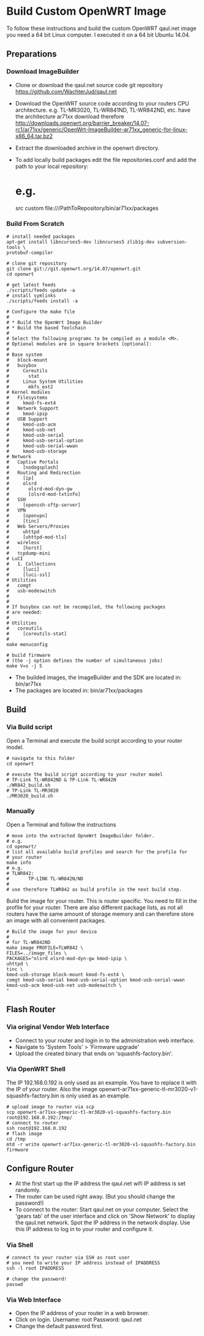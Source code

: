 Build Custom OpenWRT Image
==========================

To follow these instructions and build the custom OpenWRT qaul.net image
you need a 64 bit Linux computer. I executed it on a 64 bit Ubuntu 14.04.


Preparations
------------

### Download ImageBuilder

* Clone or download the qaul.net source code git repository 
  https://github.com/WachterJud/qaul.net
* Download the OpenWRT source code according to your routers CPU architecture.
  e.g. TL-MR3020, TL-WR841ND, TL-WR842ND, etc. have the architecture ar71xx
  download therefore 
  http://downloads.openwrt.org/barrier_breaker/14.07-rc1/ar71xx/generic/OpenWrt-ImageBuilder-ar71xx_generic-for-linux-x86_64.tar.bz2
* Extract the downloaded archive in the openwrt directory.
* To add locally build packages edit the file repositories.conf and add
  the path to your local repository:

    # e.g.
    src custom file:///PathToRepository/bin/ar71xx/packages


### Build From Scratch

    # install needed packages
    apt-get install libncurses5-dev libncurses5 zlib1g-dev subversion-tools \
    protobuf-compiler
    
    # clone git repository
    git clone git://git.openwrt.org/14.07/openwrt.git
    cd openwrt
    
    # get latest feeds
    ./scripts/feeds update -a
    # install symlinks
    ./scripts/feeds install -a
    
    # Configure the make file
    # 
    # * Build the OpenWrt Image Builder
    # * Build the based Toolchain
    # 
    # Select the following programs to be compiled as a module <M>.
    # Optional modules are in square brackets [optional]:
    # 
    # Base system
    #   block-mount
    #   busybox
    #     Coreutils
    #       stat
    #     Linux System Utilities
    #       mkfs_ext2
    # Kernel modules
    #   Filesystems
    #     kmod-fs-ext4
    #   Network Support
    #     kmod-ipip
    #   USB Support
    #     kmod-usb-acm
    #     kmod-usb-net
    #     kmod-usb-serial
    #     kmod-usb-serial-option
    #     kmod-usb-serial-wwan
    #     kmod-usb-storage
    # Network
    #   Captive Portals
    #     [nodogsplash]
    #   Routing and Redirection
    #     [ip]
    #     olsrd
    #       olsrd-mod-dyn-gw
    #       [olsrd-mod-txtinfo]
    #   SSH
    #     [openssh-sftp-server]
    #   VPN
    #     [openvpn]
    #     [tinc]
    #   Web Servers/Proxies
    #     uhttpd
    #     [uhttpd-mod-tls]
    #   wireless
    #     [horst]
    #   tcpdump-mini
    # LuCI
    #   1. Collections
    #     [luci]
    #     [luci-ssl]
    # Utilities
    #   comgt
    #   usb-modeswitch
    # 
    # 
    # If busybox can not be recompiled, the following packages
    # are needed:
    # 
    # Utilities
    #   coreutils
    #     [coreutils-stat]
    # 
    make menuconfig
    
    # build firmware 
    # (the -j option defines the number of simultaneous jobs)
    make V=s -j 5 

* The builded images, the ImageBuilder and the SDK are located in: 
  bin/ar71xx
* The packages are located in:
  bin/ar71xx/packages


Build
-----

### Via Build script

Open a Terminal and execute the build script according to your router
model.

    # navigate to this folder
    cd openwrt
    
    # execute the build script according to your router model
    # TP-Link TL-WR842ND & TP-Link TL-WR842N
    ./WR842_build.sh
    # TP-Link TL-MR3020
    ./MR3020_build.sh


### Manually

Open a Terminal and follow the instructions

    # move into the extracted OpneWrt ImageBuilder folder.
    # e.g.
    cd openwrt/
    # list all available build profiles and search for the profile for
    # your router
    make info
    # e.g.
    # TLWR842:
    #       TP-LINK TL-WR842N/ND
    # 
    # use therefore TLWR842 as build profile in the next build step.


Build the image for your router. This is router specific. You need to 
fill in the profile for your router. There are also different package 
lists, as not all routers have the same amount of storage memory and 
can therefore store an image with all convenient packages.

    # Build the image for your device
    # 
    # for TL-WR842ND
    make image PROFILE=TLWR842 \
    FILES=../image_files \
    PACKAGES="olsrd olsrd-mod-dyn-gw kmod-ipip \
    uhttpd \
    tinc \
    kmod-usb-storage block-mount kmod-fs-ext4 \
    comgt kmod-usb-serial kmod-usb-serial-option kmod-usb-serial-wwan kmod-usb-acm kmod-usb-net usb-modeswitch \
    " 


Flash Router
------------

### Via original Vendor Web Interface ##

* Connect to your router and login in to the administration web interface.
* Navigate to 'System Tools' > 'Firmware upgrade'
* Upload the created binary that ends on 'squashfs-factory.bin'.


### Via OpenWRT Shell ##

The IP 192.168.0.192 is only used as an example. You have to replace it
with the IP of your router. Also the image 
openwrt-ar71xx-generic-tl-mr3020-v1-squashfs-factory.bin is only used 
as an example.

    # upload image to router via scp
    scp openwrt-ar71xx-generic-tl-mr3020-v1-squashfs-factory.bin root@192.168.0.192:/tmp/
    # connect to router
    ssh root@192.168.0.192
    # flash image
    cd /tmp
    mtd -r write openwrt-ar71xx-generic-tl-mr3020-v1-squashfs-factory.bin firmware


Configure Router
----------------

* At the first start up the IP address the qaul.net wifi IP address is 
  set randomly. 
* The router can be used right away. (But you should change the password!)
* To connect to the router: Start qaul.net on your computer. Select the 
  'gears tab' of the user interface and click on 'Show Network' to display
  the qaul.net network. Spot the IP address in the network display. Use
  this IP address to log in to your router and configure it.


### Via Shell

    # connect to your router via SSH as root user
    # you need to write your IP address instead of IPADDRESS
    ssh -l root IPADDRESS
    
    # change the password!
    passwd


### Via Web Interface

* Open the IP address of your router in a web browser.
* Click on login. 
  Username: root 
  Password: qaul.net
* Change the default password first.

